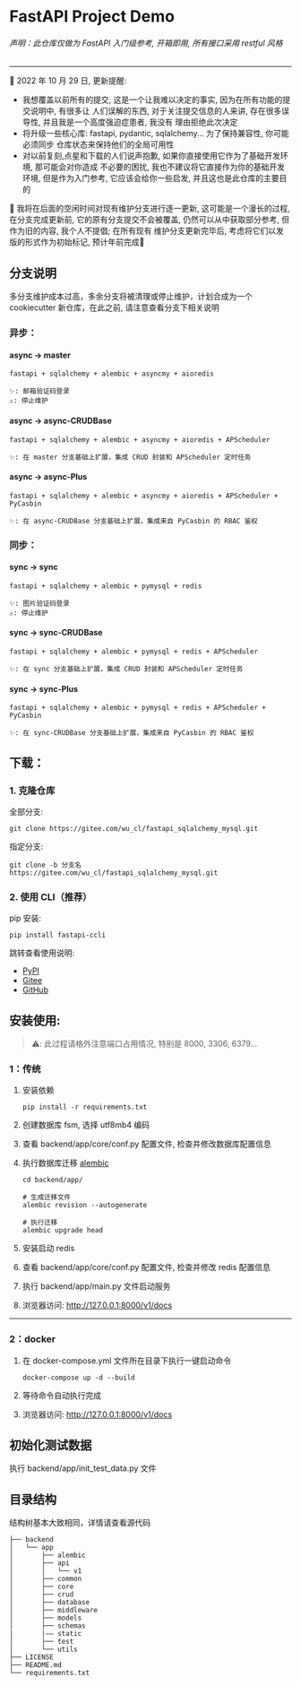 # FastAPI Project Demo

###### 声明：此仓库仅做为 FastAPI 入门级参考, 开箱即用, 所有接口采用 restful 风格

---

📢 2022 年 10 月 29 日, 更新提醒:

- 我想覆盖以前所有的提交, 这是一个让我难以决定的事实, 因为在所有功能的提交说明中, 有很多让
  人们误解的东西, 对于关注提交信息的人来讲, 存在很多误导性, 并且我是一个高度强迫症患者, 我没有
  理由拒绝此次决定
- 将升级一些核心库: fastapi, pydantic, sqlalchemy... 为了保持兼容性, 你可能必须同步
  仓库状态来保持他们的全局可用性
- 对以前复刻,点星和下载的人们说声抱歉, 如果你直接使用它作为了基础开发环境, 那可能会对你造成
  不必要的困扰, 我也不建议将它直接作为你的基础开发环境, 但是作为入门参考, 它应该会给你一些启发,
  并且这也是此仓库的主要目的

🏁 我将在后面的空闲时间对现有维护分支进行逐一更新, 这可能是一个漫长的过程, 在分支完成更新前,
它的原有分支提交不会被覆盖, 仍然可以从中获取部分参考, 但作为旧的内容, 我个人不提倡; 在所有现有
维护分支更新完毕后, 考虑将它们以发版的形式作为初始标记, 预计年前完成🙏

## 分支说明

多分支维护成本过高，多余分支将被清理或停止维护，计划合成为一个 cookiecutter 新仓库，在此之前,
请注意查看分支下相关说明

### 异步：

#### async -> master

```text
fastapi + sqlalchemy + alembic + asyncmy + aioredis

✨: 邮箱验证码登录
⚠️: 停止维护
```

#### async -> async-CRUDBase

```text
fastapi + sqlalchemy + alembic + asyncmy + aioredis + APScheduler

✨: 在 master 分支基础上扩展，集成 CRUD 封装和 APScheduler 定时任务
```

#### async -> async-Plus

```text
fastapi + sqlalchemy + alembic + asyncmy + aioredis + APScheduler + PyCasbin

✨: 在 async-CRUDBase 分支基础上扩展，集成来自 PyCasbin 的 RBAC 鉴权
```

### 同步：

#### sync -> sync

```text
fastapi + sqlalchemy + alembic + pymysql + redis

✨: 图片验证码登录
⚠️: 停止维护
```

#### sync -> sync-CRUDBase

```text
fastapi + sqlalchemy + alembic + pymysql + redis + APScheduler

✨: 在 sync 分支基础上扩展，集成 CRUD 封装和 APScheduler 定时任务
```

#### sync -> sync-Plus

```text
fastapi + sqlalchemy + alembic + pymysql + redis + APScheduler + PyCasbin

✨: 在 sync-CRUDBase 分支基础上扩展，集成来自 PyCasbin 的 RBAC 鉴权
```

## 下载：

### 1. 克隆仓库

全部分支:

```shell
git clone https://gitee.com/wu_cl/fastapi_sqlalchemy_mysql.git
```

指定分支:

```shell
git clone -b 分支名 https://gitee.com/wu_cl/fastapi_sqlalchemy_mysql.git
```

### 2. 使用 CLI（推荐）

pip 安装:

```shell
pip install fastapi-ccli
```

跳转查看使用说明:

- [PyPI](https://pypi.org/project/fastapi-ccli)
- [Gitee](https://gitee.com/wu_cl/fastapi_ccli)
- [GitHub](https://github.com/wu-clan/fastapi_ccli)

## 安装使用:

> ⚠️: 此过程请格外注意端口占用情况, 特别是 8000, 3306, 6379...

### 1：传统

1. 安装依赖
    ```shell
    pip install -r requirements.txt
    ```

2. 创建数据库 fsm, 选择 utf8mb4 编码
3. 查看 backend/app/core/conf.py 配置文件, 检查并修改数据库配置信息
4. 执行数据库迁移 [alembic](https://alembic.sqlalchemy.org/en/latest/tutorial.html)
    ```shell
    cd backend/app/
    
    # 生成迁移文件
    alembic revision --autogenerate
    
    # 执行迁移
    alembic upgrade head
    ```

5. 安装启动 redis
6. 查看 backend/app/core/conf.py 配置文件, 检查并修改 redis 配置信息
7. 执行 backend/app/main.py 文件启动服务
8. 浏览器访问: http://127.0.0.1:8000/v1/docs

---

### 2：docker

1. 在 docker-compose.yml 文件所在目录下执行一键启动命令

    ```shell
    docker-compose up -d --build
    ```
2. 等待命令自动执行完成

3. 浏览器访问: http://127.0.0.1:8000/v1/docs

## 初始化测试数据

执行 backend/app/init_test_data.py 文件

## 目录结构

结构树基本大致相同，详情请查看源代码

```text
├── backend
│   └── app
│       ├── alembic
│       ├── api
│       │   └── v1
│       ├── common
│       ├── core
│       ├── crud
│       ├── database
│       ├── middleware
│       ├── models
│       ├── schemas
|       |—— static
│       ├── test
│       └── utils
├── LICENSE
├── README.md
└── requirements.txt
```
